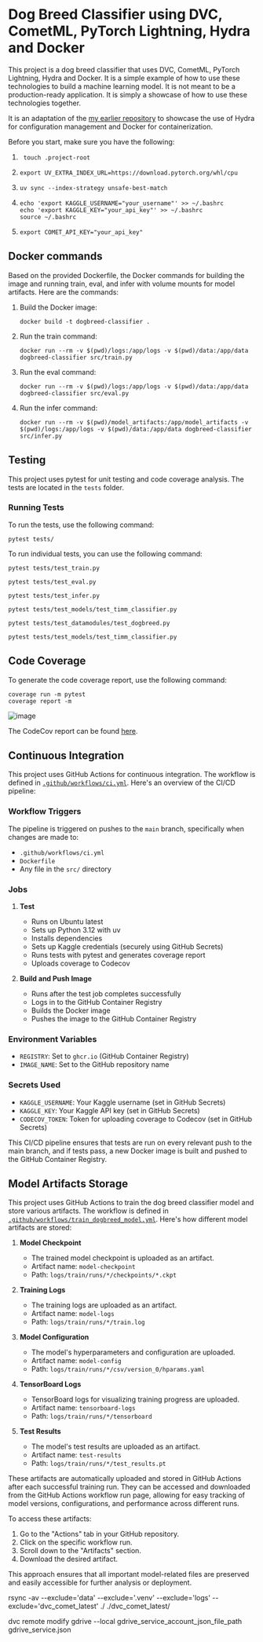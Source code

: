 # Dog Breed Classifier using DVC, CometML, PyTorch Lightning, Hydra and Docker

This project is a dog breed classifier that uses DVC, CometML, PyTorch Lightning, Hydra and Docker. It is a simple example of how to use these technologies to build a machine learning model. It is not meant to be a production-ready application. It is simply a showcase of how to use these technologies together.

It is an adaptation of the [my earlier repository](https://github.com/mkthoma/pytorch_lightning_docker) to showcase the use of Hydra for configuration management and Docker for containerization.

Before you start, make sure you have the following:


1. ```
    touch .project-root
    ```

2.  ```
    export UV_EXTRA_INDEX_URL=https://download.pytorch.org/whl/cpu
    ```
3.  ```
    uv sync --index-strategy unsafe-best-match
    ```
4.  ```
    echo 'export KAGGLE_USERNAME="your_username"' >> ~/.bashrc
    echo 'export KAGGLE_KEY="your_api_key"' >> ~/.bashrc
    source ~/.bashrc
    ```
5.  ```
    export COMET_API_KEY="your_api_key"
    ```

## Docker commands
Based on the provided Dockerfile, the Docker commands for building the image and running train, eval, and infer with volume mounts for model artifacts. Here are the commands:

1. Build the Docker image:

    ```
    docker build -t dogbreed-classifier .
    ```

2. Run the train command:

    ```
    docker run --rm -v $(pwd)/logs:/app/logs -v $(pwd)/data:/app/data dogbreed-classifier src/train.py
    ```

3.  Run the eval command:

    ```
    docker run --rm -v $(pwd)/logs:/app/logs -v $(pwd)/data:/app/data dogbreed-classifier src/eval.py
    ``` 

4. Run the infer command:

    ```
    docker run --rm -v $(pwd)/model_artifacts:/app/model_artifacts -v $(pwd)/logs:/app/logs -v $(pwd)/data:/app/data dogbreed-classifier src/infer.py 
    ```

## Testing

This project uses pytest for unit testing and code coverage analysis. The tests are located in the `tests` folder.

### Running Tests

To run the tests, use the following command:
```
pytest tests/
```
To run individual tests, you can use the following command:
```
pytest tests/test_train.py
```

```
pytest tests/test_eval.py
```

```
pytest tests/test_infer.py
```

```
pytest tests/test_models/test_timm_classifier.py
```

```
pytest tests/test_datamodules/test_dogbreed.py
```

```
pytest tests/test_models/test_timm_classifier.py
```
## Code Coverage

To generate the code coverage report, use the following command:

```
coverage run -m pytest
coverage report -m
```

![image](https://github.com/user-attachments/assets/9bcea1c0-d25c-46a8-86bb-820cca1bee3f)


The CodeCov report can be found [here](https://app.codecov.io/github/mkthoma/lightning_hydra).


## Continuous Integration

This project uses GitHub Actions for continuous integration. The workflow is defined in [`.github/workflows/ci.yml`](https://github.com/mkthoma/lightning_hydra/blob/main/.github/workflows/ci.yml). Here's an overview of the CI/CD pipeline:

### Workflow Triggers
The pipeline is triggered on pushes to the `main` branch, specifically when changes are made to:
- `.github/workflows/ci.yml`
- `Dockerfile`
- Any file in the `src/` directory

### Jobs

1. **Test**
   - Runs on Ubuntu latest
   - Sets up Python 3.12 with uv
   - Installs dependencies
   - Sets up Kaggle credentials (securely using GitHub Secrets)
   - Runs tests with pytest and generates coverage report
   - Uploads coverage to Codecov

2. **Build and Push Image**
   - Runs after the test job completes successfully
   - Logs in to the GitHub Container Registry
   - Builds the Docker image
   - Pushes the image to the GitHub Container Registry

### Environment Variables
- `REGISTRY`: Set to `ghcr.io` (GitHub Container Registry)
- `IMAGE_NAME`: Set to the GitHub repository name

### Secrets Used
- `KAGGLE_USERNAME`: Your Kaggle username (set in GitHub Secrets)
- `KAGGLE_KEY`: Your Kaggle API key (set in GitHub Secrets)
- `CODECOV_TOKEN`: Token for uploading coverage to Codecov (set in GitHub Secrets)

This CI/CD pipeline ensures that tests are run on every relevant push to the main branch, and if tests pass, a new Docker image is built and pushed to the GitHub Container Registry.


## Model Artifacts Storage

This project uses GitHub Actions to train the dog breed classifier model and store various artifacts. The workflow is defined in [`.github/workflows/train_dogbreed_model.yml`](https://github.com/mkthoma/lightning_hydra/blob/main/.github/workflows/train_dogbreed_model.yml). Here's how different model artifacts are stored:

1. **Model Checkpoint**
   - The trained model checkpoint is uploaded as an artifact.
   - Artifact name: `model-checkpoint`
   - Path: `logs/train/runs/*/checkpoints/*.ckpt`

2. **Training Logs**
   - The training logs are uploaded as an artifact.
   - Artifact name: `model-logs`
   - Path: `logs/train/runs/*/train.log`

3. **Model Configuration**
   - The model's hyperparameters and configuration are uploaded.
   - Artifact name: `model-config`
   - Path: `logs/train/runs/*/csv/version_0/hparams.yaml`

4. **TensorBoard Logs**
   - TensorBoard logs for visualizing training progress are uploaded.
   - Artifact name: `tensorboard-logs`
   - Path: `logs/train/runs/*/tensorboard`

5. **Test Results**
   - The model's test results are uploaded as an artifact.
   - Artifact name: `test-results`
   - Path: `logs/train/runs/*/test_results.pt`

These artifacts are automatically uploaded and stored in GitHub Actions after each successful training run. They can be accessed and downloaded from the GitHub Actions workflow run page, allowing for easy tracking of model versions, configurations, and performance across different runs.

To access these artifacts:
1. Go to the "Actions" tab in your GitHub repository.
2. Click on the specific workflow run.
3. Scroll down to the "Artifacts" section.
4. Download the desired artifact.

This approach ensures that all important model-related files are preserved and easily accessible for further analysis or deployment.


rsync -av --exclude='data' --exclude='.venv' --exclude='logs' --exclude='dvc_comet_latest' ./ ./dvc_comet_latest/



dvc remote modify gdrive --local gdrive_service_account_json_file_path gdrive_service.json

